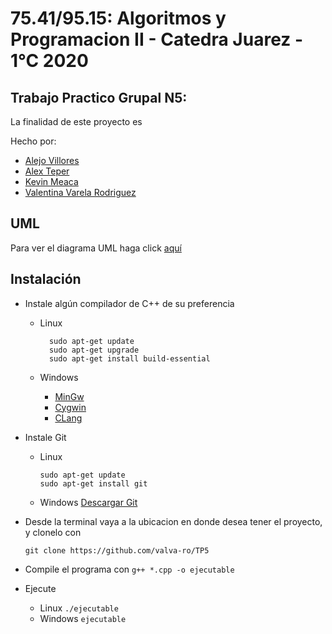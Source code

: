 75.41/95.15: Algoritmos y Programacion II - Catedra Juarez - 1°C 2020
================
Trabajo Practico Grupal N5: 
------------
La finalidad de este proyecto es 

Hecho por:

  - [Alejo Villores](https://github.com/alejovillores)
  - [Alex Teper](https://github.com/)
  - [Kevin Meaca](https://github.com/root-MKevin)
  - [Valentina Varela Rodriguez](https://github.com/valva-ro)

UML
------------
Para ver el diagrama UML haga click [aquí]()

Instalación
------------

- Instale algún compilador de C++ de su preferencia
    - Linux 
    
            sudo apt-get update
            sudo apt-get upgrade
            sudo apt-get install build-essential
        
    - Windows 
        - [MinGw](https://osdn.net/projects/mingw/releases/) 
        - [Cygwin](https://sourceware.org/cygwin/)
        - [CLang](https://releases.llvm.org/download.html)
    
- Instale Git
	- Linux 
	
	      sudo apt-get update
	      sudo apt-get install git
		
	- Windows [Descargar Git](https://git-scm.com/downloads)

- Desde la terminal vaya a la ubicacion en donde desea tener el proyecto, y clonelo con 

    `git clone https://github.com/valva-ro/TP5` 

- Compile el programa con `g++ *.cpp -o ejecutable`

- Ejecute
    - Linux `./ejecutable`
    - Windows `ejecutable`
